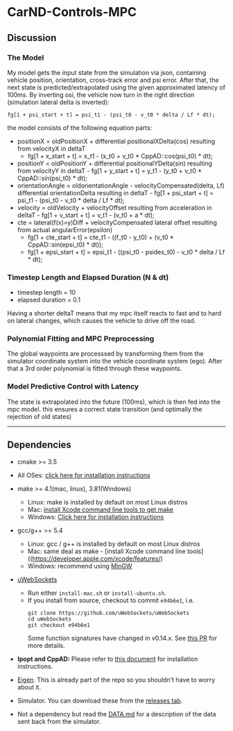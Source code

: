 # CarND-Controls-MPC

## Discussion
### The Model
My model gets the input state from the simulation via json, containing vehicle position, orientation, cross-track error and psi error. After that, the next state is predicted/extrapolated using the given approximated latency of 100ms. By inverting osi, the vehicle now turn in the right direction (simulation lateral delta is inverted):
```
fg[1 + psi_start + t] = psi_t1 - (psi_t0 - v_t0 * delta / Lf * dt);
```

the model consists of the following equation parts:

- positionX = oldPositionX + differential positionalXDelta(cos) resulting from velocityX in deltaT
    -  fg[1 + x_start + t] = x_t1 - (x_t0 + v_t0 * CppAD::cos(psi_t0) * dt); 
- positionY = oldPositionY + differential positionalYDelta(sin) resulting from velocityY in deltaT
      - fg[1 + y_start + t] = y_t1 - (y_t0 + v_t0 * CppAD::sin(psi_t0) * dt);
- orientationAngle = oldorientationAngle - velocityCompensated(delta, Lf) differential orientationDelta resulting in deltaT
      - fg[1 + psi_start + t] = psi_t1 - (psi_t0 - v_t0 * delta / Lf * dt);
- velocity = oldVelocity + velocityOffset resulting from acceleration in deltaT
      - fg[1 + v_start + t] = v_t1 - (v_t0 + a * dt);
 - cte = lateral(f(x)=y)Diff + velocityCompensated lateral offset resulting from actual angularError(epsilon) 
     - fg[1 + cte_start + t] = cte_t1 - ((f_t0 - y_t0) + (v_t0 * CppAD::sin(epsi_t0) * dt));
    - fg[1 + epsi_start + t] = epsi_t1 - ((psi_t0 - psides_t0) - v_t0 * delta / Lf * dt);
    
			
### Timestep Length and Elapsed Duration (N & dt)
 - timestep length = 10 
 - elapsed duration = 0.1
 
Having a shorter deltaT means that my mpc itself reacts to fast and to hard on lateral changes, which causes the vehicle to drive off the road. 

### Polynomial Fitting and MPC Preprocessing
The global waypoints are processsed by transforming them from the simulator coordinate system into the vehicle coordinate system (ego). After that a 3rd order polynomial is fitted through these waypoints.

### Model Predictive Control with Latency
The state is extrapolated into the future (100ms), which is then fed into the mpc model. this ensures a correct state transition (and optimally the rejection of old states)

---

## Dependencies

* cmake >= 3.5
 * All OSes: [click here for installation instructions](https://cmake.org/install/)
* make >= 4.1(mac, linux), 3.81(Windows)
  * Linux: make is installed by default on most Linux distros
  * Mac: [install Xcode command line tools to get make](https://developer.apple.com/xcode/features/)
  * Windows: [Click here for installation instructions](http://gnuwin32.sourceforge.net/packages/make.htm)
* gcc/g++ >= 5.4
  * Linux: gcc / g++ is installed by default on most Linux distros
  * Mac: same deal as make - [install Xcode command line tools]((https://developer.apple.com/xcode/features/)
  * Windows: recommend using [MinGW](http://www.mingw.org/)
* [uWebSockets](https://github.com/uWebSockets/uWebSockets)
  * Run either `install-mac.sh` or `install-ubuntu.sh`.
  * If you install from source, checkout to commit `e94b6e1`, i.e.
    ```
    git clone https://github.com/uWebSockets/uWebSockets
    cd uWebSockets
    git checkout e94b6e1
    ```
    Some function signatures have changed in v0.14.x. See [this PR](https://github.com/udacity/CarND-MPC-Project/pull/3) for more details.

* **Ipopt and CppAD:** Please refer to [this document](https://github.com/udacity/CarND-MPC-Project/blob/master/install_Ipopt_CppAD.md) for installation instructions.
* [Eigen](http://eigen.tuxfamily.org/index.php?title=Main_Page). This is already part of the repo so you shouldn't have to worry about it.
* Simulator. You can download these from the [releases tab](https://github.com/udacity/self-driving-car-sim/releases).
* Not a dependency but read the [DATA.md](./DATA.md) for a description of the data sent back from the simulator.
